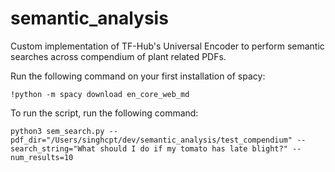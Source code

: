 # semantic_analysis
Custom implementation of TF-Hub's Universal Encoder to perform semantic searches across compendium of plant related PDFs. 

Run the following command on your first installation of spacy:

`!python -m spacy download en_core_web_md`

To run the script, run the following command:

`python3 sem_search.py --pdf_dir="/Users/singhcpt/dev/semantic_analysis/test_compendium" --search_string="What should I do if my tomato has late blight?" --num_results=10`



